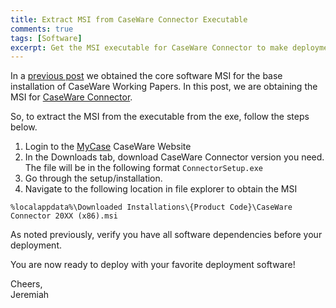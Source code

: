 ```yaml
---
title: Extract MSI from CaseWare Connector Executable
comments: true
tags: [Software]
excerpt: Get the MSI executable for CaseWare Connector to make deployment easier!
---
```

In a [previous post](../_posts/2019-11-09-Extract-MSI-CaseWare-Working-Papers.md) we obtained the core software MSI for the base installation of CaseWare Working Papers. In this post, we are obtaining the MSI for [CaseWare Connector](https://documentation.caseware.com/2018/Connector/en/Content/Overview/c_Introducing_CaseWare_Connector.htm).

So, to extract the MSI from the executable from the exe, follow the steps below.

1. Login to the [MyCase](https://my.caseware.com/account) CaseWare Website
2. In the Downloads tab, download CaseWare Connector version you need.  
The file will be in the following format `ConnectorSetup.exe `
3. Go through the setup/installation.
4. Navigate to the following location in file explorer to obtain the MSI

`%localappdata%\Downloaded Installations\{Product Code}\CaseWare Connector 20XX (x86).msi`

As noted previously, verify you have all software dependencies before your deployment.

You are now ready to deploy with your favorite deployment software!

Cheers,  
Jeremiah
